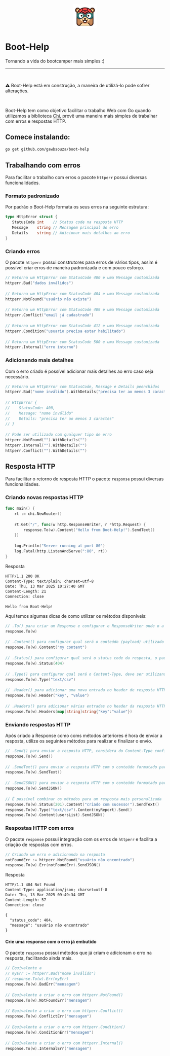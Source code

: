 <p align="center" width="100%">
    <img width="15%" src="boot-help.png"> 
</p>

# Boot-Help

Tornando a vida do bootcamper mais simples :) 

---
<br>

⚠️ Boot-Help está em construção, a maneira de utilizá-lo pode sofrer alterações.

<br>

Boot-Help tem como objetivo facilitar o trabalho Web com Go quando utilizamos a biblioteca [Chi](https://github.com/go-chi/chi), provê uma maneira mais simples de trabalhar com erros e respostas HTTP.

## Comece instalando:
```sh
go get github.com/gawbsouza/boot-help
```


## Trabalhando com erros
Para facilitar o trabalho com erros o pacote `httperr` possui diversas funcionalidades.

### Formato padronizado

Por padrão o Boot-Help formata os seus erros na seguinte estrutura:

 ```go
type HttpError struct {
	StatusCode int    // Status code na resposta HTTP
	Message    string // Mensagem principal do erro
	Details    string // Adicionar mais detalhes ao erro
}
 ```

 ### Criando erros

 O pacote `httperr` possui construtores para erros de vários tipos, assim é possível criar erros de maneira padronizada e com pouco esforço.

 ```go
// Retorna um HttpError com StatusCode 400 e uma Message customizada
httperr.Bad("dados inválidos")

// Retorna um HttpError com StatusCode 404 e uma Message customizada
httperr.NotFound("usuário não existe")

// Retorna um HttpError com StatusCode 409 e uma Message customizada
httperr.Conflict("email já cadastrado")

// Retorna um HttpError com StatusCode 412 e uma Message customizada
httperr.Condition("usuario precisa estar habilitado")

// Retorna um HttpError com StatusCode 500 e uma Message customizada
httperr.Internal("erro interno")
 ```

 ### Adicionando mais detalhes

 Com o erro criado é possível adicionar mais detalhes ao erro caso seja necessário.

 ```go
// Retorna um HttpError com StatusCode, Message e Details peenchidos
httperr.Bad("nome inválido").WithDetails("precisa ter ao menos 3 caracteres")

// HttpError {
//    StatusCode: 400,
//    Message: "nome inválido"
//    Details: "precisa ter ao menos 3 caractes"
// }

// Pode ser utilizado com qualquer tipo de erro
httperr.NotFound("").WithDetails("")
httperr.Internal("").WithDetails("")
httperr.Conflict("").WithDetails("")
 ```
## Resposta HTTP

Para facilitar o retorno de resposta HTTP o pacote `response` possui diversas funcionalidades.

### Criando novas respostas HTTP
```go
func main() {
	rt := chi.NewRouter()

	rt.Get("/", func(w http.ResponseWriter, r *http.Request) {
		response.To(w).Content("Hello from Boot-Help!").SendText()
	})

	log.Println("Server running at port 80")
	log.Fatal(http.ListenAndServe(":80", rt))
}
```
Resposta
```
HTTP/1.1 200 OK
Content-Type: text/plain; charset=utf-8
Date: Thu, 13 Mar 2025 10:27:40 GMT
Content-Length: 21
Connection: close

Hello from Boot-Help!
```
Aqui temos algumas dicas de como utilizar os métodos disponíveis:
```go
// .To() para criar um Response e configurar o ResponseWriter onde o a resposta HTTP será escrita, tudo começa a partir daqui!
response.To(w)

// .Content() para configurar qual será o conteúdo (payload) utilizado na resposta, pode ser de qualquer tipo.
response.To(w).Content("my content")

// .Status() para configurar qual será o status code da resposta, o padrão é 200.
response.To(w).Status(404)

// .Type() para configurar qual será o Content-Type, deve ser utilizando juntamente com o .Send() para conservar o tipo informado, o padrão é "text/plain"
response.To(w).Type("text/csv")

// .Header() para adicionar uma nova entrada no header de resposta HTTP
response.To(w).Header("key", "value")

// .Headers() para adicionar várias entradas no header da resposta HTTP, deve ser informado em formato map[string]string
response.To(w).Headers(map[string]string{"key":"value"})
```
### Enviando respostas HTTP

Após criado a Response como coms métodos anteriores é hora de enviar a resposta, utilize os seguintes métodos para realizar e finalizar o envio.

```go
// .Send() para enviar a resposta HTTP, considera do Content-Type configurado por .Type(), por padrão é "text/plain"
response.To(w).Send()

// .SendText() para enviar a resposta HTTP com o conteúdo formatado para texto, Content-Type "text/plain"
response.To(w).SendText()

// .SendJSON() para enviar a resposta HTTP com o conteúdo formatado para JSON
response.To(w).SendJSON()

// É possível combinar os métodos para um resposta mais personalizada
response.To(w).Status(201).Content("criado com sucesso!").SendText()
response.To(w).Type("text/csv").Content(myReport).Send()
response.To(w).Content(usersList).SendJSON()
```

### Respostas HTTP com erros

O pacote `response` possui integração com os erros de `httperr` e facilita a criação de respostas com erros.

```go
// Criando um erro e adicionando na resposta
notFoundErr := httperr.NotFound("usuário não encontrado")
response.To(w).Err(notFoundErr).SendJSON()
```
Resposta
```
HTTP/1.1 404 Not Found
Content-Type: application/json; charset=utf-8
Date: Thu, 13 Mar 2025 09:49:34 GMT
Content-Length: 57
Connection: close

{
  "status_code": 404,
  "message": "usuário não encontrado"
}
```

#### Crie uma response com o erro já embutido

O pacote `response` possui métodos que já criam e adicionam o erro na resposta, facilitando ainda mais.

```go
// Equivalente a
// myErr := httperr.Bad("nome inválido")
// response.To(w).Err(myErr)
response.To(w).BadErr("mensagem")

// Equivalente a criar o erro com httperr.NotFound()
response.To(w).NotFoundErr("mensagem")

// Equivalente a criar o erro com httperr.Conflict()
response.To(w).ConflictErr("mensagem")

// Equivalente a criar o erro com httperr.Condition()
response.To(w).ConditionErr("mensagem")

// Equivalente a criar o erro com httperr.Internal()
response.To(w).InternalErr("mensagem")
```

